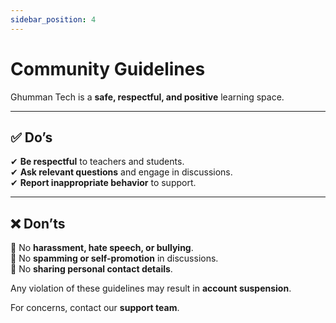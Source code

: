 ```yaml
---
sidebar_position: 4
---
```


# Community Guidelines  

Ghumman Tech is a **safe, respectful, and positive** learning space.  

---

## ✅ Do’s  

✔ **Be respectful** to teachers and students.  
✔ **Ask relevant questions** and engage in discussions.  
✔ **Report inappropriate behavior** to support.  

---

## ❌ Don’ts  

🚫 No **harassment, hate speech, or bullying**.  
🚫 No **spamming or self-promotion** in discussions.  
🚫 No **sharing personal contact details**.  

Any violation of these guidelines may result in **account suspension**.  

For concerns, contact our **support team**.  
